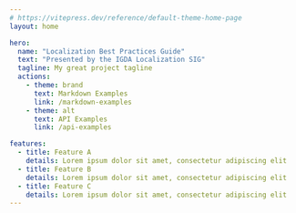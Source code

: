 ```yaml
---
# https://vitepress.dev/reference/default-theme-home-page
layout: home

hero:
  name: "Localization Best Practices Guide"
  text: "Presented by the IGDA Localization SIG"
  tagline: My great project tagline
  actions:
    - theme: brand
      text: Markdown Examples
      link: /markdown-examples
    - theme: alt
      text: API Examples
      link: /api-examples

features:
  - title: Feature A
    details: Lorem ipsum dolor sit amet, consectetur adipiscing elit
  - title: Feature B
    details: Lorem ipsum dolor sit amet, consectetur adipiscing elit
  - title: Feature C
    details: Lorem ipsum dolor sit amet, consectetur adipiscing elit
---
```


